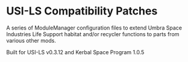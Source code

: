 USI-LS Compatibility Patches
===

A series of ModuleManager configuration files to extend Umbra Space Industries Life Support habitat and/or recycler functions to parts from various other mods. 

Built for USI-LS v0.3.12 and Kerbal Space Program 1.0.5